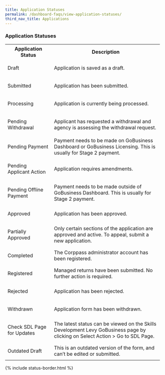 ```yaml
---
title: Application Statuses
permalink: /dashboard-faqs/view-application-statuses/
third_nav_title: Applications
---
```


### Application Statuses

<table>
<tr>
<th style='width: 30%;'><b>Application Status</b></th>
<th style='width: auto;'><b>Description</b></th>
</tr>
<tr>
<td><p id="status-border" class="teal">Draft</p></td>
<td>Application is saved as a draft.</td>
</tr>
<tr>
<td><p id="status-border" class="blue">Submitted</p></td>
<td>Application has been submitted.</td>
</tr>
<tr>
<td><p id="status-border" class="blue">Processing</p></td>
<td>Application is currently being processed.</td>
</tr>
<tr>
<td><p id="status-border" class="blue">Pending Withdrawal</p></td>
<td>Applicant has requested a withdrawal and agency is assessing the withdrawal request.</td>
</tr>
<tr>
<td><p id="status-border" class="orange">Pending Payment</p></td>
<td>Payment needs to be made on GoBusiness Dashboard or GoBusiness Licensing. This is usually for Stage 2 payment.</td>
</tr>
<tr>
<td><p id="status-border" class="orange">Pending Applicant Action</p></td>
<td>Application requires amendments.</td>
</tr>
<tr>
<td><p id="status-border" class="orange">Pending Offline Payment</p></td>
<td>Payment needs to be made outside of GoBusiness Dashboard. This is usually for Stage 2 payment.</td>
</tr>
<tr>
<td><p id="status-border" class="green">Approved</p></td>
<td>Application has been approved.</td>
</tr>
<tr>
<td><p id="status-border" class="green">Partially Approved</p></td>
<td>Only certain sections of the application are approved and active. To appeal, submit a new application.</td>
</tr>
<tr>
<td><p id="status-border" class="green">Completed</p></td>
<td>The Corppass administrator account has been registered.</td>
</tr>
<tr>
<td><p id="status-border" class="green">Registered</p></td>
<td>Managed returns have been submitted. No further action is required.</td>
</tr>
<tr>
<td><p id="status-border" class="red">Rejected</p></td>
<td>Application has been rejected.</td>
</tr>
<tr>
<td><p id="status-border" class="grey">Withdrawn</p></td>
<td>Application form has been withdrawn.</td>
</tr>
<tr>
<td><p id="status-border" class="grey">Check SDL Page for Updates</p></td>
<td>The latest status can be viewed on the Skills Development Levy GoBusiness page by clicking on Select Action > Go to SDL Page.</td>
</tr>
<tr>
<td><p id="status-border" class="grey">Outdated Draft</p></td>
<td>This is an outdated version of the form, and can’t be edited or submitted.</td>
</tr>
</table>

{% include status-border.html %}